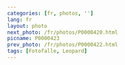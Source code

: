 ```yaml
---
categories: [fr, photos, '']
lang: fr
layout: photo
next_photo: /fr/photos/P0000420.html
picname: P0000423
prev_photo: /fr/photos/P0000422.html
tags: [Fotofalle, Leopard]
---
```

